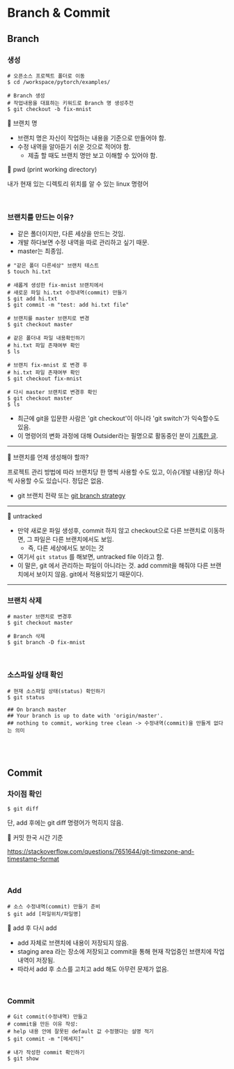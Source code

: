 # Branch & Commit

## Branch

### 생성

```shell
# 오픈소스 프로젝트 폴더로 이동
$ cd /workspace/pytorch/examples/

# Branch 생성
# 작업내용을 대표하는 키워드로 Branch 명 생성추전  
$ git checkout -b fix-mnist  
```

📌 브랜치 명

- 브랜치 명은 자신이 작업하는 내용을 기준으로 만들어야 함.
- 수정 내역을 알아듣기 쉬운 것으로 적어야 함.
  - 제출 할 때도 브랜치 명만 보고 이해할 수 있어야 함.

📌 pwd (print working directory)

내가 현재 있는 디렉토리 위치를 알 수 있는 linux 명령어

<br/>

### 브랜치를 만드는 이유?

- 같은 폴더이지만, 다른 세상을 만드는 것임.
- 개발 하다보면 수정 내역을 따로 관리하고 싶기 때문.
- master는 최종임.

```shell
# "같은 폴더 다른세상" 브랜치 테스트
$ touch hi.txt

# 새롭게 생성한 fix-mnist 브랜치에서
# 새로운 파일 hi.txt 수정내역(commit) 만들기  
$ git add hi.txt
$ git commit -m "test: add hi.txt file"  

# 브랜치를 master 브랜치로 변경
$ git checkout master

# 같은 폴더내 파일 내용확인하기
# hi.txt 파일 존재여부 확인
$ ls

# 브랜치 fix-mnist 로 변경 후
# hi.txt 파일 존재여부 확인
$ git checkout fix-mnist

# 다시 master 브랜치로 변경후 확인
$ git checkout master
$ ls
```

- 최근에 git을 입문한 사람은 'git checkout'이 아니라 'git switch'가 익숙할수도 있음.
- 이 명령어의 변화 과정에 대해 Outsider라는 필명으로 활동중인 분이 [기록한 글](https://blog.outsider.ne.kr/1505).

---

📌 브랜치를 언제 생성해야 할까?

프로젝트 관리 방법에 따라 브랜치당 한 명씩 사용할 수도 있고, 이슈(개발 내용)당 하나씩 사용할 수도 있습니다. 정답은 없음.

- git 브랜치 전략 또는 [git branch strategy](https://www.gitkraken.com/learn/git/best-practices/git-branch-strategy)

---

📌 untracked

- 만약 새로운 파일 생성후, commit 하지 않고 checkout으로 다른 브랜치로 이동하면, 그 파일은 다른 브랜치에서도 보임.
  - 즉, 다른 세상에서도 보이는 것
- 여기서 `git status` 를 해보면, untracked file 이라고 함.
- 이 말은, git 에서 관리하는 파일이 아니라는 것. add commit을 해줘야 다른 브랜치에서 보이지 않음. git에서 적용되었기 때문이다.

---

### 브랜치 삭제

```shell
# master 브랜치로 변경후
$ git checkout master

# Branch 삭제
$ git branch -D fix-mnist
```

<br/>

### 소스파일 상태 확인

```shell
# 현재 소스파일 상태(status) 확인하기
$ git status

## On branch master
## Your branch is up to date with 'origin/master'.
## nothing to commit, working tree clean -> 수정내역(commit)을 만들게 없다는 의미
```

<br/>

<br/>

## Commit

### 차이점 확인

```shell
$ git diff
```

단, add 후에는 git diff 명령어가 먹히지 않음.

📌 커밋 한국 시간 기준

https://stackoverflow.com/questions/7651644/git-timezone-and-timestamp-format

<br/>

### Add

```shell
# 소스 수정내역(commit) 만들기 준비
$ git add [파일위치/파일명]
```

📌 add 후 다시 add

- add 자체로 브랜치에 내용이 저장되지 않음.
- staging area 라는 장소에 저장되고 commit을 통해 현재 작업중인 브랜치에 작업 내역이 저장됨.
- 따라서 add 후 소스를 고치고 add 해도 아무런 문제가 없음.

<br/>

### Commit

```shell
# Git commit(수정내역) 만들고
# commit을 만든 이유 작성:
# help 내용 안에 잘못된 default 값 수정했다는 설명 적기
$ git commit -m "[메세지]"  

# 내가 작성한 commit 확인하기
$ git show
```
